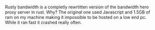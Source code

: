 Rusty bandwidth is a completly rewrtitten version of the bandwidth hero proxy server in rust. 
Why? The original one used Javascript and 1.5GB of ram on my machine making it impossible to be hosted on a low end pc. While it ran fast it crashed really often. 


